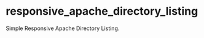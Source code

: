responsive_apache_directory_listing
===================================

Simple Responsive Apache Directory Listing.
